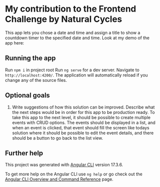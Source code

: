 # My contribution to the Frontend Challenge by Natural Cycles

This app lets you chose a date and time and assign a title to show a countdown timer to the
specified date and time. Look at my demo of the app here:

## Running the app

Run `npm i` in project root Run `ng serve` for a dev server. Navigate to `http://localhost:4200/`.
The application will automatically reload if you change any of the source files.

## Optional goals

1. Write suggestions of how this solution can be improved. Describe what the next steps would be in
   order for this app to be production ready. To take this app to the next level, it should be
   possible to create multiple events with CRUD options. The events should be displayed in a list,
   and when an event is clicked, that event should fill the screen like todays solution where it
   should be possible to edit the event details, and there should be a button to go back to the list
   view.

## Further help

This project was generated with [Angular CLI](https://github.com/angular/angular-cli) version
17.3.6.

To get more help on the Angular CLI use `ng help` or go check out the
[Angular CLI Overview and Command Reference](https://angular.io/cli) page.
